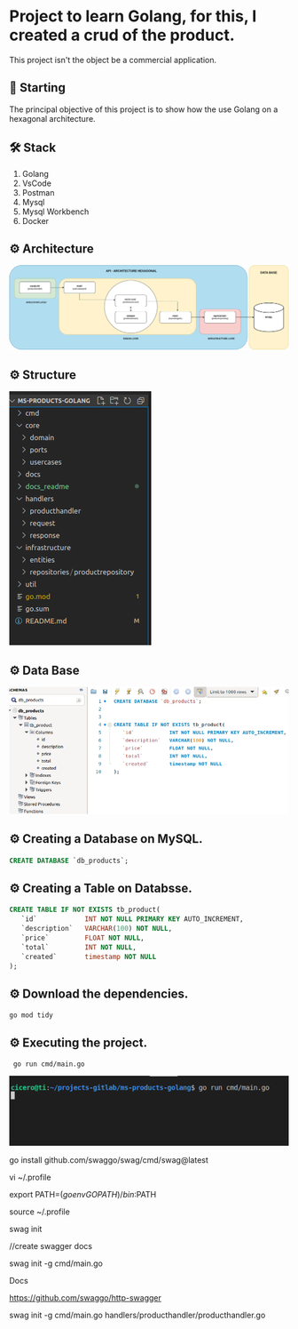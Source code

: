 # Project to learn Golang, for this, I created a crud of the product.

This project isn't the object be a commercial application. 

## 🚀 Starting

The principal objective of this project is to show how the use Golang on a hexagonal architecture. 

## 🛠 Stack

<ol>
  <li>Golang</li>
  <li>VsCode</li>
  <li>Postman</li>
  <li>Mysql</li>
  <li>Mysql Workbench</li>
  <li>Docker</li>
</ol>

## ⚙️ Architecture

![docs_readme/archicture.png](docs_readme/archicture.png)

## ⚙️ Structure

![docs_readme/structure.png](docs_readme/structure.png)

## ⚙️ Data Base

![docs_readme/database.png](docs_readme/database.png)

## ⚙️ Creating a Database on MySQL.

~~~~sql
CREATE DATABASE `db_products`;
~~~~

## ⚙️ Creating a Table on Databsse.

~~~~sql
CREATE TABLE IF NOT EXISTS tb_product(
   `id` 		   INT NOT NULL PRIMARY KEY AUTO_INCREMENT,
   `description`   VARCHAR(100) NOT NULL,
   `price`   	   FLOAT NOT NULL,
   `total`   	   INT NOT NULL,
   `created`   	   timestamp NOT NULL
);
~~~~

## ⚙️ Download the dependencies.

~~~~shell
go mod tidy
~~~~

## ⚙️ Executing the project.

~~~~shell
 go run cmd/main.go
~~~~

![docs_readme/execute.png](docs_readme/execute.png)




go install github.com/swaggo/swag/cmd/swag@latest

vi ~/.profile 

export PATH=$(go env GOPATH)/bin:$PATH

source ~/.profile 

swag init


//create swagger docs

swag init -g cmd/main.go 


Docs

https://github.com/swaggo/http-swagger

swag init -g cmd/main.go handlers/producthandler/producthandler.go 
